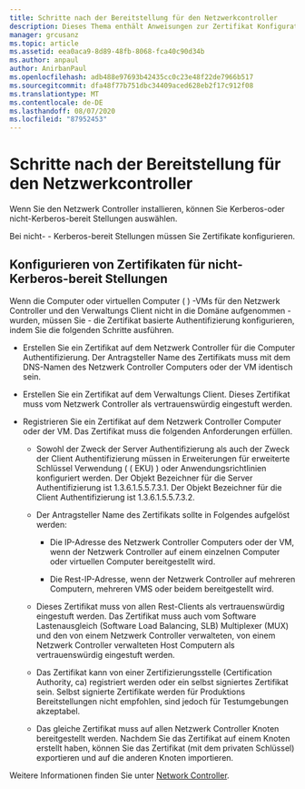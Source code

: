 ```yaml
---
title: Schritte nach der Bereitstellung für den Netzwerkcontroller
description: Dieses Thema enthält Anweisungen zur Zertifikat Konfiguration für nicht-Kerberos-bereit Stellungen von Netzwerk Controllern in Windows Server 2016 Datacenter.
manager: grcusanz
ms.topic: article
ms.assetid: eea0aca9-8d89-48fb-8068-fca40c90d34b
ms.author: anpaul
author: AnirbanPaul
ms.openlocfilehash: adb488e97693b42435cc0c23e48f22de7966b517
ms.sourcegitcommit: dfa48f77b751dbc34409aced628eb2f17c912f08
ms.translationtype: MT
ms.contentlocale: de-DE
ms.lasthandoff: 08/07/2020
ms.locfileid: "87952453"
---
```

# <a name="post-deployment-steps-for-network-controller"></a>Schritte nach der Bereitstellung für den Netzwerkcontroller

Wenn Sie den Netzwerk Controller installieren, können Sie Kerberos-oder nicht-Kerberos-bereit Stellungen auswählen.

Bei nicht- \- Kerberos-bereit Stellungen müssen Sie Zertifikate konfigurieren.

## <a name="configure-certificates-for-non-kerberos-deployments"></a>Konfigurieren von Zertifikaten für nicht-Kerberos-bereit Stellungen

Wenn die Computer oder virtuellen Computer \( \) -VMs für den Netzwerk Controller und den Verwaltungs Client nicht in die Domäne aufgenommen \- wurden, müssen Sie \- die Zertifikat basierte Authentifizierung konfigurieren, indem Sie die folgenden Schritte ausführen.

- Erstellen Sie ein Zertifikat auf dem Netzwerk Controller für die Computer Authentifizierung. Der Antragsteller Name des Zertifikats muss mit dem DNS-Namen des Netzwerk Controller Computers oder der VM identisch sein.

- Erstellen Sie ein Zertifikat auf dem Verwaltungs Client. Dieses Zertifikat muss vom Netzwerk Controller als vertrauenswürdig eingestuft werden.

- Registrieren Sie ein Zertifikat auf dem Netzwerk Controller Computer oder der VM. Das Zertifikat muss die folgenden Anforderungen erfüllen.

    -  Sowohl der Zweck der Server Authentifizierung als auch der Zweck der Client Authentifizierung müssen in Erweiterungen für erweiterte Schlüssel Verwendung ( \( EKU) \) oder Anwendungsrichtlinien konfiguriert werden. Der Objekt Bezeichner für die Server Authentifizierung ist 1.3.6.1.5.5.7.3.1. Der Objekt Bezeichner für die Client Authentifizierung ist 1.3.6.1.5.5.7.3.2.

    - Der Antragsteller Name des Zertifikats sollte in Folgendes aufgelöst werden:

        - Die IP-Adresse des Netzwerk Controller Computers oder der VM, wenn der Netzwerk Controller auf einem einzelnen Computer oder virtuellen Computer bereitgestellt wird.

        - Die Rest-IP-Adresse, wenn der Netzwerk Controller auf mehreren Computern, mehreren VMS oder beidem bereitgestellt wird.

    - Dieses Zertifikat muss von allen Rest-Clients als vertrauenswürdig eingestuft werden. Das Zertifikat muss auch vom Software Lastenausgleich (Software Load Balancing, SLB) Multiplexer (MUX) und den von einem Netzwerk Controller verwalteten, von einem Netzwerk Controller verwalteten Host Computern als vertrauenswürdig eingestuft werden.

    - Das Zertifikat kann von einer Zertifizierungsstelle (Certification Authority, ca) registriert werden oder ein selbst signiertes Zertifikat sein. Selbst signierte Zertifikate werden für Produktions Bereitstellungen nicht empfohlen, sind jedoch für Testumgebungen akzeptabel.

    - Das gleiche Zertifikat muss auf allen Netzwerk Controller Knoten bereitgestellt werden. Nachdem Sie das Zertifikat auf einem Knoten erstellt haben, können Sie das Zertifikat (mit dem privaten Schlüssel) exportieren und auf die anderen Knoten importieren.

Weitere Informationen finden Sie unter [Network Controller](Network-Controller.md).
